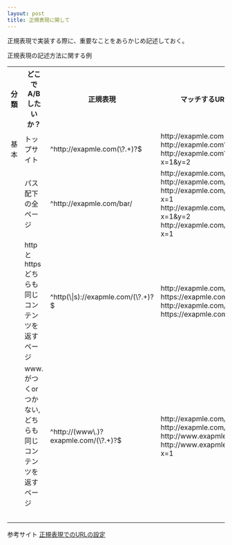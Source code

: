 ```yaml
---
layout: post
title: 正規表現に関して
---
```


正規表現で実装する際に、重要なことをあらかじめ記述しておく。

正規表現の記述方法に関する例

<table>
<tr><th>分類</th><th>どこでA/Bしたいか？</th><th>正規表現</th><th>マッチするURL例</th><th>マッチしないURL例</th></tr>
<tr><td>基本</td><td>トップサイト</td><td>^http://exapmle.com(\?.+)?$</td><td>http://exapmle.com<br/>http://exapmle.com?x=1</br/>http://exapmle.com?x=1&y=2</td><td>http://exapmle.com/bar<br/>http://exapmle.com/bar?x=1</td></tr>
<tr><td></td><td>パス配下の全ページ</td><td>^http://exapmle.com/bar/</td><td>http://exapmle.com/bar/<br/>http://exapmle.com/bar/buz<br/>http://exapmle.com/bar/?x=1<br/>http://exapmle.com/bar/?x=1&y=2<br/>http://exapmle.com/bar/buz?x=1</td><td>http://exapmle.com<br/>http://exapmle.com?x=1<br/>http://exapmle.com/wee/</td></tr>
<tr><td></td><td>http と httpsどちらも同じコンテンツを返すページ</td><td>^http(\|s)://exapmle.com/(\?.+)?$</td><td>http://exapmle.com/<br/>https://exapmle.com/<br/>http://exapmle.com/?x=1<br/>https://exapmle.com/?x=1</td><td>http://exapmle.com/bar<br/>https://exapmle.com/bar?x=1</td></tr>
<tr><td></td><td>www. がつくorつかない,どちらも同じコンテンツを返すページ</td><td>^http://(www\.)?exapmle.com/(\?.+)?$</td><td>http://exapmle.com/<br/>http://exapmle.com/?x=1<br/>http://www.exapmle.com/<br/>http://www.exapmle.com/?x=1</td><td>http://dashboard.exapmle.com/<br/>http://exapmle.com/bar<br/>http://exapmle.com/bar?x=1<br/>http://www.exapmle.com/bar</td></tr>

<tr><td></td><td></td><td></td><td></td><td></td></tr>
<tr><td></td><td></td><td></td><td></td><td></td></tr>
<tr><td></td><td></td><td></td><td></td><td></td></tr>
<tr><td></td><td></td><td></td><td></td><td></td></tr>
<tr><td></td><td></td><td></td><td></td><td></td></tr>



</table>

参考サイト
[正規表現でのURLの設定](https://kaizenplatform.zendesk.com/hc/ja/articles/203649767-%E6%AD%A3%E8%A6%8F%E8%A1%A8%E7%8F%BE%E3%81%A7%E3%81%AEURL%E3%81%AE%E8%A8%AD%E5%AE%9A)
